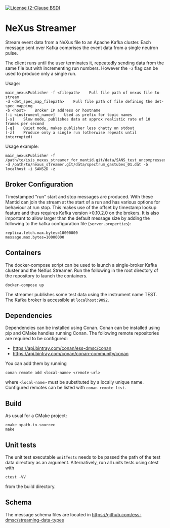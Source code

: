 [![License (2-Clause BSD)](https://img.shields.io/badge/license-BSD%202--Clause-blue.svg)](https://github.com/ess-dmsc/NeXus-Streamer/blob/master/LICENSE)

# NeXus Streamer
Stream event data from a NeXus file to an Apache Kafka cluster. Each message sent over Kafka comprises the event data from a single neutron pulse.

The client runs until the user terminates it, repeatedly sending data from the same file but with incrementing run numbers. However the `-z` flag can be used to produce only a single run.

Usage:
```
main_nexusPublisher -f <filepath>    Full file path of nexus file to stream
-d <det_spec_map_filepath>    Full file path of file defining the det-spec mapping
-b <host>    Broker IP address or hostname
[-i <instrument_name>]    Used as prefix for topic names
[-s]    Slow mode, publishes data at approx realistic rate of 10 frames per second
[-q]    Quiet mode, makes publisher less chatty on stdout
[-z]    Produce only a single run (otherwise repeats until interrupted)
```

Usage example:
```
main_nexusPublisher -f /path/to/isis_nexus_streamer_for_mantid.git/data/SANS_test_uncompressed.hdf5 -d /path/to/nexus_streamer.git/data/spectrum_gastubes_01.dat -b localhost -i SANS2D -z
```

## Broker Configuration
Timestamped "run" start and stop messages are produced. With these Mantid can join the stream at the start of a run and has various options for behaviour at run stop. This makes use of the offset by timestamp lookup feature and thus requires Kafka version >0.10.2.0 on the brokers.
It is also important to allow larger than the default message size by adding the following to the kafka configuration file (`server.properties`):
```
replica.fetch.max.bytes=10000000
message.max.bytes=10000000
```

## Containers
The docker-compose script can be used to launch a single-broker Kafka cluster and the NeXus Streamer.
Run the following in the root directory of the repository to launch the containers.

```
docker-compose up
```
The streamer publishes some test data using the instrument name TEST. The Kafka broker is accessible at `localhost:9092`.

## Dependencies

Dependencies can be installed using Conan. Conan can be installed using pip and CMake handles running Conan.
The following remote repositories are required to be configured:

- https://api.bintray.com/conan/ess-dmsc/conan
- https://api.bintray.com/conan/conan-community/conan

You can add them by running
```
conan remote add <local-name> <remote-url>
```
where `<local-name>` must be substituted by a locally unique name. Configured
remotes can be listed with `conan remote list`.

## Build

As usual for a CMake project:
```
cmake <path-to-source>
make
```

## Unit tests
The unit test executable `unitTests` needs to be passed the path of the test data directory as an argument.
Alternatively, run all units tests using ctest with
```
ctest -VV
```
from the build directory.

## Schema
The message schema files are located in https://github.com/ess-dmsc/streaming-data-types
